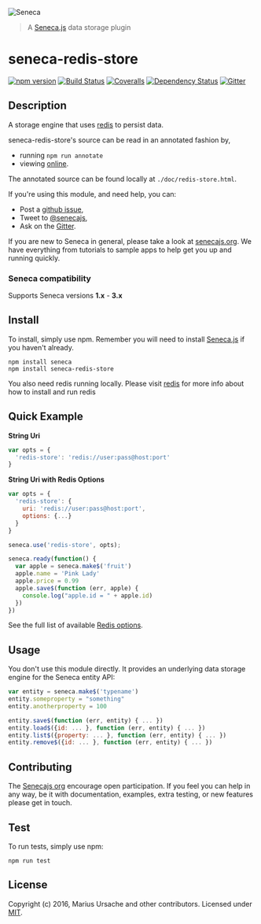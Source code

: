 ![Seneca](http://senecajs.org/files/assets/seneca-logo.png)
> A [Seneca.js][] data storage plugin

# seneca-redis-store
[![npm version][npm-badge]][npm-url]
[![Build Status][travis-badge]][travis-url]
[![Coveralls][BadgeCoveralls]][Coveralls]
[![Dependency Status][david-badge]][david-url]
[![Gitter][gitter-badge]][gitter-url]

## Description

A storage engine that uses [redis][redis-url] to persist data.

seneca-redis-store's source can be read in an annotated fashion by,

- running `npm run annotate`
- viewing [online](http://senecajs.github.io/seneca-redis-store/doc/redis-store.html).

The annotated source can be found locally at `./doc/redis-store.html`.

If you're using this module, and need help, you can:

- Post a [github issue][],
- Tweet to [@senecajs][],
- Ask on the [Gitter][gitter-url].

If you are new to Seneca in general, please take a look at [senecajs.org][]. We have everything from
tutorials to sample apps to help get you up and running quickly.

### Seneca compatibility
Supports Seneca versions **1.x** - **3.x**

## Install
To install, simply use npm. Remember you will need to install [Seneca.js][] if you haven't already.

```
npm install seneca
npm install seneca-redis-store
```

You also need redis running locally. Please visit [redis][redis-url] for more info about how to install and run redis

## Quick Example

**String Uri**
```js
var opts = {
  'redis-store': 'redis://user:pass@host:port'
}
```

**String Uri with Redis Options**
```js
var opts = {
  'redis-store': {
    uri: 'redis://user:pass@host:port',
    options: {...}
  }
}

seneca.use('redis-store', opts);

seneca.ready(function() {
  var apple = seneca.make$('fruit')
  apple.name = 'Pink Lady'
  apple.price = 0.99
  apple.save$(function (err, apple) {
    console.log("apple.id = " + apple.id)
  })
})
```

See the full list of available [Redis options].

## Usage
You don't use this module directly. It provides an underlying data storage engine for the Seneca entity API:

```js
var entity = seneca.make$('typename')
entity.someproperty = "something"
entity.anotherproperty = 100

entity.save$(function (err, entity) { ... })
entity.load$({id: ... }, function (err, entity) { ... })
entity.list$({property: ... }, function (err, entity) { ... })
entity.remove$({id: ... }, function (err, entity) { ... })
```

## Contributing
The [Senecajs org][] encourage open participation. If you feel you can help in any way, be it with
documentation, examples, extra testing, or new features please get in touch.

## Test
To run tests, simply use npm:

```
npm run test
```

## License
Copyright (c) 2016, Marius Ursache and other contributors.
Licensed under [MIT][].

[npm-badge]: https://img.shields.io/npm/v/seneca-redis-store.svg
[npm-url]: https://npmjs.com/package/seneca-redis-store
[travis-badge]: https://travis-ci.org/senecajs/seneca-redis-store.svg
[travis-url]: https://travis-ci.org/senecajs/seneca-redis-store
[codeclimate-badge]: https://codeclimate.com/github/senecajs/seneca-redis-store/badges/gpa.svg
[codeclimate-url]: https://codeclimate.com/github/senecajs/seneca-redis-store
[Coveralls]: https://coveralls.io/github/senecajs/seneca-mem-store?branch=master
[BadgeCoveralls]: https://coveralls.io/repos/github/senecajs/seneca-mem-store/badge.svg?branch=master
[david-badge]: https://david-dm.org/senecajs/seneca-redis-store.svg
[david-url]: https://david-dm.org/senecajs/seneca-redis-store
[gitter-badge]: https://badges.gitter.im/Join%20Chat.svg
[gitter-url]: https://gitter.im/senecajs/seneca
[MIT]: ./LICENSE.txt
[Senecajs org]: https://github.com/senecajs/
[Seneca.js]: https://www.npmjs.com/package/seneca
[senecajs.org]: http://senecajs.org/
[redis-url]: http://redis.io/
[Redis options]: https://github.com/NodeRedis/node_redis#rediscreateclient
[github issue]: https://github.com/senecajs/seneca-redis-store/issues
[@senecajs]: http://twitter.com/senecajs
